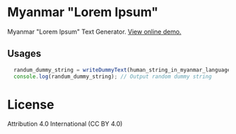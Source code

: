 # Myanmar "Lorem Ipsum"

Myanmar "Lorem Ipsum" Text Generator.
[View online demo.](https://phyozawtun.github.io/myanmar-lorem-ipsum/)


## Usages
```javascript
  randum_dummy_string = writeDummyText(human_string_in_myanmar_language);
  console.log(randum_dummy_string); // Output random dummy string
```

# License
Attribution 4.0 International (CC BY 4.0)
